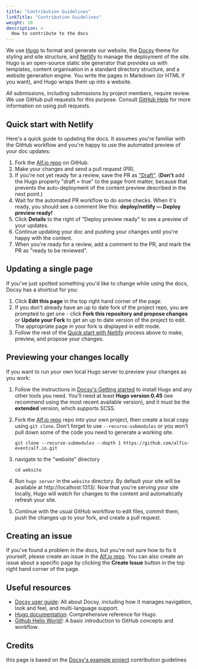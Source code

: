 ```yaml
---
title: "Contribution Guidelines"
linkTitle: "Contribution Guidelines"
weight: 10
description: >
  How to contribute to the docs
---
```


We use [Hugo](https://gohugo.io/) to format and generate our website, the
[Docsy](https://github.com/google/docsy) theme for styling and site structure, 
and [Netlify](https://www.netlify.com/) to manage the deployment of the site. 
Hugo is an open-source static site generator that provides us with templates, 
content organisation in a standard directory structure, and a website generation 
engine. You write the pages in Markdown (or HTML if you want), and Hugo wraps them up into a website.

All submissions, including submissions by project members, require review. We
use GitHub pull requests for this purpose. Consult
[GitHub Help](https://help.github.com/articles/about-pull-requests/) for more
information on using pull requests.

## Quick start with Netlify

Here's a quick guide to updating the docs. It assumes you're familiar with the
GitHub workflow and you're happy to use the automated preview of your doc
updates:

1. Fork the [Alf.io repo](https://github.com/alfio-event/alf.io) on GitHub.
1. Make your changes and send a pull request (PR).
1. If you're not yet ready for a review, save the PR as ["Draft"](https://github.blog/2019-02-14-introducing-draft-pull-requests/). (**Don't** add the Hugo property 
  "draft = true" to the page front matter, because that prevents the 
  auto-deployment of the content preview described in the next point.)
1. Wait for the automated PR workflow to do some checks. When it's ready,
  you should see a comment like this: **deploy/netlify — Deploy preview ready!**
1. Click **Details** to the right of "Deploy preview ready" to see a preview
  of your updates.
1. Continue updating your doc and pushing your changes until you're happy with 
  the content.
1. When you're ready for a review, add a comment to the PR, and mark the PR as "ready to be reviewed".

## Updating a single page

If you've just spotted something you'd like to change while using the docs, Docsy has a shortcut for you:

1. Click **Edit this page** in the top right hand corner of the page.
1. If you don't already have an up to date fork of the project repo, you are prompted to get one - click **Fork this repository and propose changes** or **Update your Fork** to get an up to date version of the project to edit. The appropriate page in your fork is displayed in edit mode.
1. Follow the rest of the [Quick start with Netlify](#quick-start-with-netlify) process above to make, preview, and propose your changes.

## Previewing your changes locally

If you want to run your own local Hugo server to preview your changes as you work:

1. Follow the instructions in [Docsy's Getting started](https://www.docsy.dev/docs/getting-started/) to install Hugo and any other tools you need. You'll need at least **Hugo version 0.45** (we recommend using the most recent available version), and it must be the **extended** version, which supports SCSS.
1. Fork the [Alf.io repo](https://github.com/alfio-event/alf.io) repo into your own project, then create a local copy using `git clone`. Don’t forget to use `--recurse-submodules` or you won’t pull down some of the code you need to generate a working site.

    ```
    git clone --recurse-submodules --depth 1 https://github.com/alfio-event/alf.io.git
    ```
1. navigate to the "website" directory
    ```
    cd website
    ```

1. Run `hugo server` in the `website` directory. By default your site will be available at http://localhost:1313/. Now that you're serving your site locally, Hugo will watch for changes to the content and automatically refresh your site.
1. Continue with the usual GitHub workflow to edit files, commit them, push the
  changes up to your fork, and create a pull request.

## Creating an issue

If you've found a problem in the docs, but you're not sure how to fix it yourself, please create an issue in the [Alf.io repo](https://github.com/alfio-event/alf.io/issues). You can also create an issue about a specific page by clicking the **Create Issue** button in the top right hand corner of the page.

## Useful resources

* [Docsy user guide](https://www.docsy.dev/docs/): All about Docsy, including how it manages navigation, look and feel, and multi-language support.
* [Hugo documentation](https://gohugo.io/documentation/): Comprehensive reference for Hugo.
* [Github Hello World!](https://guides.github.com/activities/hello-world/): A basic introduction to GitHub concepts and workflow.

## Credits

this page is based on the [Docsy's example project](https://github.com/google/docsy-example) contribution guidelines

